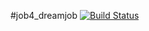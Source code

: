 #job4_dreamjob
[![Build Status](https://travis-ci.com/EvgeniyDanisevich/job4j_dreamjob.svg?branch=master)](https://travis-ci.com/EvgeniyDanisevich/job4j_dreamjob)
